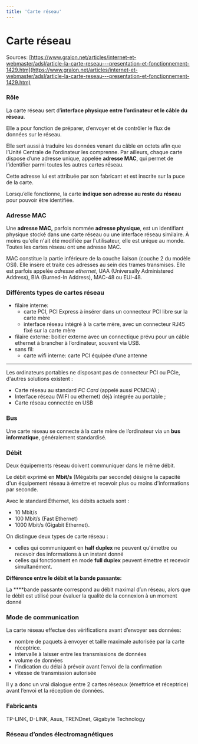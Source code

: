```yaml
---
title: 'Carte réseau'
---
```


# Carte réseau

Sources: [https://www.gralon.net/articles/internet-et-webmaster/adsl/article-la-carte-reseau---presentation-et-fonctionnement-1429.htm](https://www.gralon.net/articles/internet-et-webmaster/adsl/article-la-carte-reseau---presentation-et-fonctionnement-1429.htm)

### Rôle

La carte réseau sert d’**interface physique entre l’ordinateur et le câble du réseau**.

Elle a pour fonction de préparer, d’envoyer et de contrôler le flux de données sur le réseau.

Elle sert aussi à traduire les données venant du câble en octets afin que l’Unité Centrale de l’ordinateur les comprenne. Par ailleurs, chaque carte dispose d’une adresse unique, appelée **adresse MAC**, qui permet de l’identifier parmi toutes les autres cartes réseau.

Cette adresse lui est attribuée par son fabricant et est inscrite sur la puce de la carte.

Lorsqu’elle fonctionne, la carte **indique son adresse au reste du réseau** pour pouvoir être identifiée.

### Adresse MAC

Une **adresse MAC,** parfois nommée **adresse physique**, est un identifiant physique stocké dans une [](https://fr.wikipedia.org/wiki/Carte_r%C3%A9seau)carte réseau ou une interface réseau similaire. À moins qu'elle n'ait été modifiée par l'utilisateur, elle est unique au monde. Toutes les cartes réseau ont une adresse MAC.

MAC constitue la partie inférieure de la couche liaison (couche 2 du modèle OSI). Elle insère et traite ces adresses au sein des trames transmises. Elle est parfois appelée *adresse ethernet*, UAA (Universally Administered Address), BIA (Burned-In Address), MAC-48 ou EUI-48.

### Différents types de cartes réseau

- filaire interne:
    - carte PCI, PCI Express à insérer dans un connecteur PCI libre sur la carte mère
    - interface réseau intégré à la carte mère, avec un connecteur RJ45 fixé sur la carte mère
- filaire externe: boitier externe avec un connectique prévu pour un câble ethernet à brancher à l’ordinateur, souvent via USB.
- sans fil:
    - carte wifi interne: carte PCI équipée d’une antenne

---

Les ordinateurs portables ne disposant pas de connecteur PCI ou PCIe, d'autres solutions existent :

- Carte réseau au standard *PC Card* (appelé aussi PCMCIA) ;
- Interface réseau (WIFI ou ethernet) déjà intégrée au portable ;
- Carte réseau connectée en USB

### Bus

Une carte réseau se connecte à la carte mère de l’ordinateur via un **bus informatique**, généralement standardisé.

### Débit

Deux équipements réseau doivent communiquer dans le même débit.

Le débit exprimé en **Mbit/s** (Mégabits par seconde) désigne la capacité d'un équipement réseau à émettre et recevoir plus ou moins d'informations par seconde.

Avec le standard Ethernet, les débits actuels sont :

- 10 Mbit/s
- 100 Mbit/s (Fast Ethernet)
- 1000 Mbit/s (Gigabit Ethernet).

On distingue deux types de carte réseau :

- celles qui communiquent en **half duplex** ne peuvent qu'émettre ou recevoir des informations à un instant donné
- celles qui fonctionnent en mode **full duplex** peuvent émettre et recevoir simultanément.

**Différence entre le débit et la bande passante:** 

La ****bande passante correspond au débit maximal d’un réseau, alors que le débit est utilisé pour évaluer la qualité de la connexion à un moment donné

### Mode de communication

La carte réseau effectue des vérifications avant d’envoyer ses données:

- nombre de paquets à envoyer et taille maximale autorisée par la carte réceptrice.
- intervalle à laisser entre les transmissions de données
- volume de données
- l’indication du délai à prévoir avant l’envoi de la confirmation
- vitesse de transmission autorisée

Il y a donc un vrai dialogue entre 2 cartes réseaux (émettrice et réceptrice) avant l’envoi et la réception de données.

### Fabricants

TP-LINK, D-LINK, Asus, TRENDnet, Gigabyte Technology

### Réseau d’ondes électromagnétiques